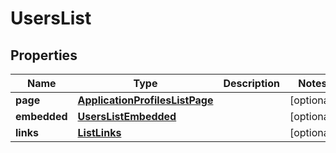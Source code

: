 

# UsersList


## Properties

| Name | Type | Description | Notes |
|------------ | ------------- | ------------- | -------------|
|**page** | [**ApplicationProfilesListPage**](ApplicationProfilesListPage.md) |  |  [optional] |
|**embedded** | [**UsersListEmbedded**](UsersListEmbedded.md) |  |  [optional] |
|**links** | [**ListLinks**](ListLinks.md) |  |  [optional] |



